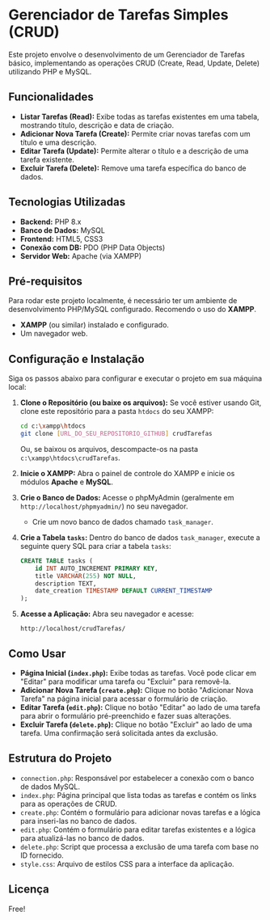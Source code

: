 # Gerenciador de Tarefas Simples (CRUD)

Este projeto envolve o desenvolvimento de um Gerenciador de Tarefas básico, implementando as operações CRUD (Create, Read, Update, Delete) utilizando PHP e MySQL.

## Funcionalidades

- **Listar Tarefas (Read):** Exibe todas as tarefas existentes em uma tabela, mostrando título, descrição e data de criação.
- **Adicionar Nova Tarefa (Create):** Permite criar novas tarefas com um título e uma descrição.
- **Editar Tarefa (Update):** Permite alterar o título e a descrição de uma tarefa existente.
- **Excluir Tarefa (Delete):** Remove uma tarefa específica do banco de dados.

## Tecnologias Utilizadas

- **Backend:** PHP 8.x
- **Banco de Dados:** MySQL
- **Frontend:** HTML5, CSS3
- **Conexão com DB:** PDO (PHP Data Objects)
- **Servidor Web:** Apache (via XAMPP)

## Pré-requisitos

Para rodar este projeto localmente, é necessário ter um ambiente de desenvolvimento PHP/MySQL configurado. Recomendo o uso do **XAMPP**.

- **XAMPP** (ou similar) instalado e configurado.
- Um navegador web.

## Configuração e Instalação

Siga os passos abaixo para configurar e executar o projeto em sua máquina local:

1.  **Clone o Repositório (ou baixe os arquivos):**
    Se você estiver usando Git, clone este repositório para a pasta `htdocs` do seu XAMPP:

    ```bash
    cd c:\xampp\htdocs
    git clone [URL_DO_SEU_REPOSITORIO_GITHUB] crudTarefas
    ```

    Ou, se baixou os arquivos, descompacte-os na pasta `c:\xampp\htdocs\crudTarefas`.

2.  **Inicie o XAMPP:**
    Abra o painel de controle do XAMPP e inicie os módulos **Apache** e **MySQL**.

3.  **Crie o Banco de Dados:**
    Acesse o phpMyAdmin (geralmente em `http://localhost/phpmyadmin/`) no seu navegador.

    - Crie um novo banco de dados chamado `task_manager`.

4.  **Crie a Tabela `tasks`:**
    Dentro do banco de dados `task_manager`, execute a seguinte query SQL para criar a tabela `tasks`:

    ```sql
    CREATE TABLE tasks (
        id INT AUTO_INCREMENT PRIMARY KEY,
        title VARCHAR(255) NOT NULL,
        description TEXT,
        date_creation TIMESTAMP DEFAULT CURRENT_TIMESTAMP
    );
    ```

5.  **Acesse a Aplicação:**
    Abra seu navegador e acesse:
    ```
    http://localhost/crudTarefas/
    ```

## Como Usar

- **Página Inicial (`index.php`):** Exibe todas as tarefas. Você pode clicar em "Editar" para modificar uma tarefa ou "Excluir" para removê-la.
- **Adicionar Nova Tarefa (`create.php`):** Clique no botão "Adicionar Nova Tarefa" na página inicial para acessar o formulário de criação.
- **Editar Tarefa (`edit.php`):** Clique no botão "Editar" ao lado de uma tarefa para abrir o formulário pré-preenchido e fazer suas alterações.
- **Excluir Tarefa (`delete.php`):** Clique no botão "Excluir" ao lado de uma tarefa. Uma confirmação será solicitada antes da exclusão.

## Estrutura do Projeto

- `connection.php`: Responsável por estabelecer a conexão com o banco de dados MySQL.
- `index.php`: Página principal que lista todas as tarefas e contém os links para as operações de CRUD.
- `create.php`: Contém o formulário para adicionar novas tarefas e a lógica para inseri-las no banco de dados.
- `edit.php`: Contém o formulário para editar tarefas existentes e a lógica para atualizá-las no banco de dados.
- `delete.php`: Script que processa a exclusão de uma tarefa com base no ID fornecido.
- `style.css`: Arquivo de estilos CSS para a interface da aplicação.

## Licença

Free!
